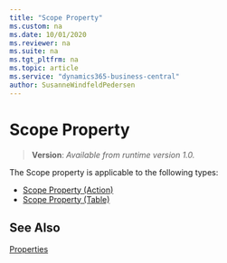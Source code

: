 ```yaml
---
title: "Scope Property"
ms.custom: na
ms.date: 10/01/2020
ms.reviewer: na
ms.suite: na
ms.tgt_pltfrm: na
ms.topic: article
ms.service: "dynamics365-business-central"
author: SusanneWindfeldPedersen
---
```


# Scope Property
> **Version**: _Available from runtime version 1.0._

The Scope property is applicable to the following types:

- [Scope Property (Action)](devenv-scope-action-property.md)
- [Scope Property (Table)](devenv-scope-table-property.md)

## See Also

[Properties](devenv-properties.md)